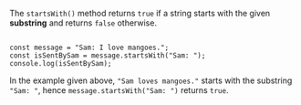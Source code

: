 The `startsWith()` method
returns `true` if
a string starts with
the given **substring**
and
returns `false` otherwise.

<codeblock language="javascript" type="lesson">
<code>
const message = "Sam: I love mangoes.";
const isSentBySam = message.startsWith("Sam: ");
console.log(isSentBySam);
</code>
</codeblock>

In the example given above,
`"Sam loves mangoes."` starts
with the substring `"Sam: "`,
hence `message.startsWith("Sam: ")`
returns `true`.
